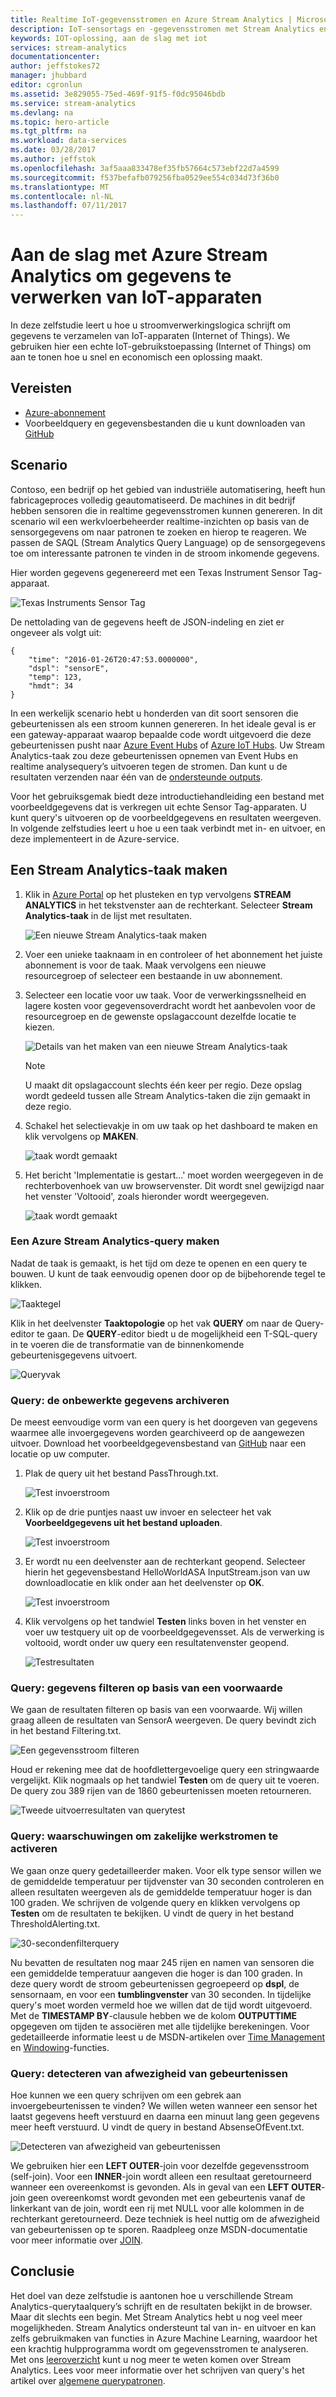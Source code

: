 ```yaml
---
title: Realtime IoT-gegevensstromen en Azure Stream Analytics | Microsoft Docs
description: IoT-sensortags en -gegevensstromen met Stream Analytics en realtime-gegevensverwerking
keywords: IOT-oplossing, aan de slag met iot
services: stream-analytics
documentationcenter: 
author: jeffstokes72
manager: jhubbard
editor: cgronlun
ms.assetid: 3e829055-75ed-469f-91f5-f0dc95046bdb
ms.service: stream-analytics
ms.devlang: na
ms.topic: hero-article
ms.tgt_pltfrm: na
ms.workload: data-services
ms.date: 03/28/2017
ms.author: jeffstok
ms.openlocfilehash: 3af5aaa833478ef35fb57664c573ebf22d7a4599
ms.sourcegitcommit: f537befafb079256fba0529ee554c034d73f36b0
ms.translationtype: MT
ms.contentlocale: nl-NL
ms.lasthandoff: 07/11/2017
---
```

# <a name="get-started-with-azure-stream-analytics-to-process-data-from-iot-devices"></a>Aan de slag met Azure Stream Analytics om gegevens te verwerken van IoT-apparaten
In deze zelfstudie leert u hoe u stroomverwerkingslogica schrijft om gegevens te verzamelen van IoT-apparaten (Internet of Things). We gebruiken hier een echte IoT-gebruikstoepassing (Internet of Things) om aan te tonen hoe u snel en economisch een oplossing maakt.

## <a name="prerequisites"></a>Vereisten
* [Azure-abonnement](https://azure.microsoft.com/pricing/free-trial/)
* Voorbeeldquery en gegevensbestanden die u kunt downloaden van [GitHub](https://aka.ms/azure-stream-analytics-get-started-iot)

## <a name="scenario"></a>Scenario
Contoso, een bedrijf op het gebied van industriële automatisering, heeft hun fabricageproces volledig geautomatiseerd. De machines in dit bedrijf hebben sensoren die in realtime gegevensstromen kunnen genereren. In dit scenario wil een werkvloerbeheerder realtime-inzichten op basis van de sensorgegevens om naar patronen te zoeken en hierop te reageren. We passen de SAQL (Stream Analytics Query Language) op de sensorgegevens toe om interessante patronen te vinden in de stroom inkomende gegevens.

Hier worden gegevens gegenereerd met een Texas Instrument Sensor Tag-apparaat.

![Texas Instruments Sensor Tag](./media/stream-analytics-get-started-with-iot-devices/stream-analytics-get-started-with-iot-devices-01.jpg)

De nettolading van de gegevens heeft de JSON-indeling en ziet er ongeveer als volgt uit:

    {
        "time": "2016-01-26T20:47:53.0000000",  
        "dspl": "sensorE",  
        "temp": 123,  
        "hmdt": 34  
    }  

In een werkelijk scenario hebt u honderden van dit soort sensoren die gebeurtenissen als een stroom kunnen genereren. In het ideale geval is er een gateway-apparaat waarop bepaalde code wordt uitgevoerd die deze gebeurtenissen pusht naar [Azure Event Hubs](https://azure.microsoft.com/services/event-hubs/) of [Azure IoT Hubs](https://azure.microsoft.com/services/iot-hub/). Uw Stream Analytics-taak zou deze gebeurtenissen opnemen van Event Hubs en realtime analysequery’s uitvoeren tegen de stromen. Dan kunt u de resultaten verzenden naar één van de [ondersteunde outputs](stream-analytics-define-outputs.md).

Voor het gebruiksgemak biedt deze introductiehandleiding een bestand met voorbeeldgegevens dat is verkregen uit echte Sensor Tag-apparaten. U kunt query's uitvoeren op de voorbeeldgegevens en resultaten weergeven. In volgende zelfstudies leert u hoe u een taak verbindt met in- en uitvoer, en deze implementeert in de Azure-service.

## <a name="create-a-stream-analytics-job"></a>Een Stream Analytics-taak maken
1. Klik in [Azure Portal](http://portal.azure.com) op het plusteken en typ vervolgens **STREAM ANALYTICS** in het tekstvenster aan de rechterkant. Selecteer **Stream Analytics-taak** in de lijst met resultaten.
   
    ![Een nieuwe Stream Analytics-taak maken](./media/stream-analytics-get-started-with-iot-devices/stream-analytics-get-started-with-iot-devices-02.png)
2. Voer een unieke taaknaam in en controleer of het abonnement het juiste abonnement is voor de taak. Maak vervolgens een nieuwe resourcegroep of selecteer een bestaande in uw abonnement.
3. Selecteer een locatie voor uw taak. Voor de verwerkingssnelheid en lagere kosten voor gegevensoverdracht wordt het aanbevolen voor de resourcegroep en de gewenste opslagaccount dezelfde locatie te kiezen.
   
    ![Details van het maken van een nieuwe Stream Analytics-taak](./media/stream-analytics-get-started-with-iot-devices/stream-analytics-get-started-with-iot-devices-03.png)
   
   > [!NOTE]
   > U maakt dit opslagaccount slechts één keer per regio. Deze opslag wordt gedeeld tussen alle Stream Analytics-taken die zijn gemaakt in deze regio.
   > 
   > 
4. Schakel het selectievakje in om uw taak op het dashboard te maken en klik vervolgens op **MAKEN**.
   
    ![taak wordt gemaakt](./media/stream-analytics-get-started-with-iot-devices/stream-analytics-get-started-with-iot-devices-03a.png)
5. Het bericht 'Implementatie is gestart...' moet worden weergegeven in de rechterbovenhoek van uw browservenster. Dit wordt snel gewijzigd naar het venster 'Voltooid', zoals hieronder wordt weergegeven.
   
    ![taak wordt gemaakt](./media/stream-analytics-get-started-with-iot-devices/stream-analytics-get-started-with-iot-devices-03b.png)

### <a name="create-an-azure-stream-analytics-query"></a>Een Azure Stream Analytics-query maken
Nadat de taak is gemaakt, is het tijd om deze te openen en een query te bouwen. U kunt de taak eenvoudig openen door op de bijbehorende tegel te klikken.

![Taaktegel](./media/stream-analytics-get-started-with-iot-devices/stream-analytics-get-started-with-iot-devices-04.png)

Klik in het deelvenster **Taaktopologie** op het vak **QUERY** om naar de Query-editor te gaan. De **QUERY**-editor biedt u de mogelijkheid een T-SQL-query in te voeren die de transformatie van de binnenkomende gebeurtenisgegevens uitvoert.

![Queryvak](./media/stream-analytics-get-started-with-iot-devices/stream-analytics-get-started-with-iot-devices-05.png)

### <a name="query-archive-your-raw-data"></a>Query: de onbewerkte gegevens archiveren
De meest eenvoudige vorm van een query is het doorgeven van gegevens waarmee alle invoergegevens worden gearchiveerd op de aangewezen uitvoer. Download het voorbeeldgegevensbestand van [GitHub](https://aka.ms/azure-stream-analytics-get-started-iot) naar een locatie op uw computer. 

1. Plak de query uit het bestand PassThrough.txt. 
   
    ![Test invoerstroom](./media/stream-analytics-get-started-with-iot-devices/stream-analytics-get-started-with-iot-devices-06.png)
2. Klik op de drie puntjes naast uw invoer en selecteer het vak **Voorbeeldgegevens uit het bestand uploaden**.
   
    ![Test invoerstroom](./media/stream-analytics-get-started-with-iot-devices/stream-analytics-get-started-with-iot-devices-06a.png)
3. Er wordt nu een deelvenster aan de rechterkant geopend. Selecteer hierin het gegevensbestand HelloWorldASA InputStream.json van uw downloadlocatie en klik onder aan het deelvenster op **OK**.
   
    ![Test invoerstroom](./media/stream-analytics-get-started-with-iot-devices/stream-analytics-get-started-with-iot-devices-06b.png)
4. Klik vervolgens op het tandwiel **Testen** links boven in het venster en voer uw testquery uit op de voorbeeldgegevensset. Als de verwerking is voltooid, wordt onder uw query een resultatenvenster geopend.
   
    ![Testresultaten](./media/stream-analytics-get-started-with-iot-devices/stream-analytics-get-started-with-iot-devices-07.png)

### <a name="query-filter-the-data-based-on-a-condition"></a>Query: gegevens filteren op basis van een voorwaarde
We gaan de resultaten filteren op basis van een voorwaarde. Wij willen graag alleen de resultaten van SensorA weergeven. De query bevindt zich in het bestand Filtering.txt.

![Een gegevensstroom filteren](./media/stream-analytics-get-started-with-iot-devices/stream-analytics-get-started-with-iot-devices-08.png)

Houd er rekening mee dat de hoofdlettergevoelige query een stringwaarde vergelijkt. Klik nogmaals op het tandwiel **Testen** om de query uit te voeren. De query zou 389 rijen van de 1860 gebeurtenissen moeten retourneren.

![Tweede uitvoerresultaten van querytest](./media/stream-analytics-get-started-with-iot-devices/stream-analytics-get-started-with-iot-devices-09.png)

### <a name="query-alert-to-trigger-a-business-workflow"></a>Query: waarschuwingen om zakelijke werkstromen te activeren
We gaan onze query gedetailleerder maken. Voor elk type sensor willen we de gemiddelde temperatuur per tijdvenster van 30 seconden controleren en alleen resultaten weergeven als de gemiddelde temperatuur hoger is dan 100 graden. We schrijven de volgende query en klikken vervolgens op **Testen** om de resultaten te bekijken. U vindt de query in het bestand ThresholdAlerting.txt.

![30-secondenfilterquery](./media/stream-analytics-get-started-with-iot-devices/stream-analytics-get-started-with-iot-devices-10.png)

Nu bevatten de resultaten nog maar 245 rijen en namen van sensoren die een gemiddelde temperatuur aangeven die hoger is dan 100 graden. In deze query wordt de stroom gebeurtenissen gegroepeerd op **dspl**, de sensornaam, en voor een **tumblingvenster** van 30 seconden. In tijdelijke query's moet worden vermeld hoe we willen dat de tijd wordt uitgevoerd. Met de **TIMESTAMP BY**-clausule hebben we de kolom **OUTPUTTIME** opgegeven om tijden te associëren met alle tijdelijke berekeningen. Voor gedetailleerde informatie leest u de MSDN-artikelen over [Time Management](https://msdn.microsoft.com/library/azure/mt582045.aspx) en [Windowing](https://msdn.microsoft.com/library/azure/dn835019.aspx)-functies.

### <a name="query-detect-absence-of-events"></a>Query: detecteren van afwezigheid van gebeurtenissen
Hoe kunnen we een query schrijven om een gebrek aan invoergebeurtenissen te vinden? We willen weten wanneer een sensor het laatst gegevens heeft verstuurd en daarna een minuut lang geen gegevens meer heeft verstuurd. U vindt de query in bestand AbsenseOfEvent.txt.

![Detecteren van afwezigheid van gebeurtenissen](./media/stream-analytics-get-started-with-iot-devices/stream-analytics-get-started-with-iot-devices-11.png)

We gebruiken hier een **LEFT OUTER**-join voor dezelfde gegevensstroom (self-join). Voor een **INNER**-join wordt alleen een resultaat geretourneerd wanneer een overeenkomst is gevonden.  Als in geval van een **LEFT OUTER**-join geen overeenkomst wordt gevonden met een gebeurtenis vanaf de linkerkant van de join, wordt een rij met NULL voor alle kolommen in de rechterkant geretourneerd. Deze techniek is heel nuttig om de afwezigheid van gebeurtenissen op te sporen. Raadpleeg onze MSDN-documentatie voor meer informatie over [JOIN](https://msdn.microsoft.com/library/azure/dn835026.aspx).

## <a name="conclusion"></a>Conclusie
Het doel van deze zelfstudie is aantonen hoe u verschillende Stream Analytics-querytaalquery’s schrijft en de resultaten bekijkt in de browser. Maar dit slechts een begin. Met Stream Analytics hebt u nog veel meer mogelijkheden. Stream Analytics ondersteunt tal van in- en uitvoer en kan zelfs gebruikmaken van functies in Azure Machine Learning, waardoor het een krachtig hulpprogramma wordt om gegevensstromen te analyseren. Met ons [leeroverzicht](https://azure.microsoft.com/documentation/learning-paths/stream-analytics/) kunt u nog meer te weten komen over Stream Analytics. Lees voor meer informatie over het schrijven van query's het artikel over [algemene querypatronen](stream-analytics-stream-analytics-query-patterns.md).

